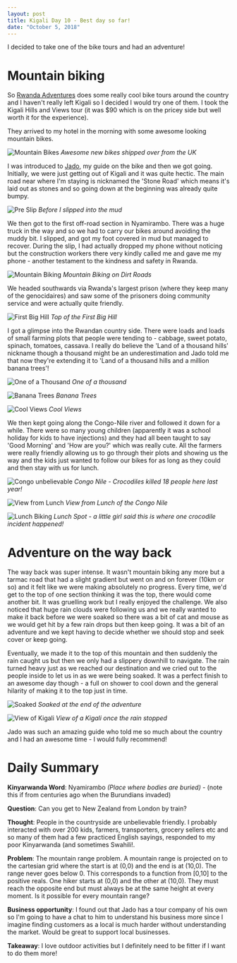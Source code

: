 ```yaml
---
layout: post
title: Kigali Day 10 - Best day so far!
date: "October 5, 2018"
---
```


I decided to take one of the bike tours and had an adventure!

Mountain biking
==============

So [Rwanda Adventures](http://www.rwandan-adventures.com/bikinginrwanda.html) does some really cool bike tours around the country and I haven't really left Kigali so I decided I would try one of them. I took the Kigali Hills and Views tour (it was $90 which is on the pricey side but well worth it for the experience).

They arrived to my hotel in the morning with some awesome looking mountain bikes.

![Mountain Bikes](/images/bikes.jpg "Bikes")
*Awesome new bikes shipped over from the UK*

I was introduced to [Jado](kigalitourism.com/kigali-on-foot/), my guide on the bike and then we got going. Initially, we were just getting out of Kigali and it was quite hectic. The main road near where I'm staying is nicknamed the 'Stone Road' which means it's laid out as stones and so going down at the beginning was already quite bumpy.


![Pre Slip](/images/preslip.jpg "Pre-slip")
*Before I slipped into the mud*

We then got to the first off-road section in Nyamirambo. There was a huge truck in the way and so we had to carry our bikes around avoiding the muddy bit. I slipped, and got my foot covered in mud but managed to recover. During the slip, I had actually dropped my phone without noticing but the construction workers there very kindly called me and gave me my phone - another testament to the kindness and safety in Rwanda.

![Mountain Biking](/images/mountainbiking.jpg "Mountain Biking")
*Mountain Biking on Dirt Roads*

We headed southwards via Rwanda's largest prison (where they keep many of the genocidaires) and saw some of the prisoners doing community service and were actually quite friendly.

![First Big Hill](/images/firstbighill.jpg "First Big Hill")
*Top of the First Big Hill*

I got a glimpse into the Rwandan country side. There were loads and loads of small farming plots that people were tending to - cabbage, sweet potato, spinach, tomatoes, cassava. I really do believe the 'Land of a thousand hills' nickname though a thousand might be an underestimation and Jado told me that now they're extending it to 'Land of a thousand hills and a million banana trees'!


![One of a Thousand](/images/oneofathousand.jpg "One hill among many")
*One of a thousand*

![Banana Trees](/images/bananatrees.jpg "Banana Trees")
*Banana Trees*

![Cool Views](/images/coolviews.jpg "Cool Views")
*Cool Views*

We then kept going along the Congo-Nile river and followed it down for a while. There were so many young children (apparently it was a school holiday for kids to have injections) and they had all been taught to say 'Good Morning' and 'How are you?' which was really cute. All the farmers were really friendly allowing us to go through their plots and showing us the way and the kids just wanted to follow our bikes for as long as they could and then stay with us for lunch.

![Congo unbelievable](/images/CongoNile.jpg "Congo Nile")
*Congo Nile - Crocodiles killed 18 people here last year!*

![View from Lunch](/images/lunchview.jpg "View from Lunch")
*View from Lunch of the Congo Nile*

![Lunch Biking](/images/lunchbiking.jpg "Lunch")
*Lunch Spot - a little girl said this is where one crocodile incident happened!*

Adventure on the way back
========================


The way back was super intense. It wasn't mountain biking any more but a tarmac road that had a slight gradient but went on and on forever (10km or so) and it felt like we were making absolutely no progress. Every time, we'd get to the top of one section thinking it was the top, there would come another bit. It was gruelling work but I really enjoyed the challenge. We also noticed that huge rain clouds were following us and we really wanted to make it back before we were soaked so there was a bit of cat and mouse as we would get hit by a few rain drops but then keep going. It was a bit of an adventure and we kept having to decide whether we should stop and seek cover or keep going.

Eventually, we made it to the top of this mountain and then suddenly the rain caught us but then we only had a slippery downhill to navigate. The rain turned heavy just as we reached our destination and we cried out to the people inside to let us in as we were being soaked. It was a perfect finish to an awesome day though - a full on shower to cool down and the general hilarity of making it to the top just in time.


![Soaked](/images/adventureend.jpg "Soaked")
*Soaked at the end of the adventure*

![View of Kigali](/images/prettyKigali.jpg "View of Kigali")
*View of a Kigali once the rain stopped*

Jado was such an amazing guide who told me so much about the country and I had an awesome time - I would fully recommend!


Daily Summary
===========

**Kinyarwanda Word**: Nyamirambo *(Place where bodies are buried)* - (note this if from centuries ago when the Burundians invaded)

**Question**: Can you get to New Zealand from London by train?

**Thought**: People in the countryside are unbelievable friendly. I probably interacted with over 200 kids, farmers, transporters, grocery sellers etc and so many of them had a few practiced English sayings, responded to my poor Kinyarwanda (and sometimes Swahili!.

**Problem**: The mountain range problem. A mountain range is projected on to the cartesian grid where the start is at (0,0) and the end is at (10,0). The range never goes below 0. This corresponds to a function from [0,10] to the positive reals. One hiker starts at (0,0) and the other at (10,0). They must reach the opposite end but must always be at the same height at every moment. Is it possible for every mountain range?

**Business opportunity**: I found out that Jado has a tour company of his own so I'm going to have a chat to him to understand his business more since I imagine finding customers as a local is much harder without understanding the market. Would be great to support local businesses.

**Takeaway**: I love outdoor activities but I definitely need to be fitter if I want to do them more!
